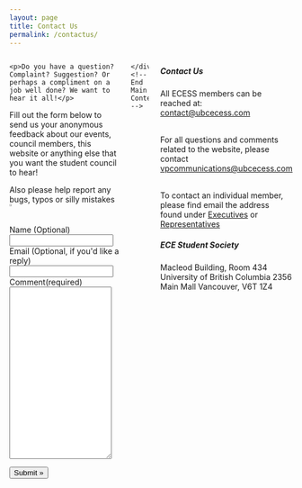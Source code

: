 ```yaml
---
layout: page
title: Contact Us
permalink: /contactus/
---
```


<div class="container content-text">
<div class="row ">
    <!-- Main Content -->
    <div class="large-9 columns" role="main">

		
							
<article id="page-5" class="post-5 page type-page status-publish hentry">
		
	<p>Do you have a question? Complaint? Suggestion? Or perhaps a compliment on a job well done? We want to hear it all!</p>
<p>Fill out the form below to send us your anonymous feedback about our events, council members, this website or anything else that you want the student council to hear!</p>
<p>Also please help report any bugs, typos or silly mistakes <img draggable="false" class="emoji" width="3%" height="3%" alt="🙂" src="https://s.w.org/images/core/emoji/2/svg/1f642.svg"></p>
<div id="contact-form-5">
<form action="http://ubcecess.com/contact-us/#contact-form-5" method="post" class="contact-form commentsblock">

<div>
		<label for="g5-nameoptional" class="grunion-field-label name">Name (Optional)</label>
		<input type="text" name="g5-nameoptional" id="g5-nameoptional" value="" class="name">
	</div>

<div>
		<label for="g5-emailoptionalifyoudlikeareply" class="grunion-field-label email">Email (Optional, if you'd like a reply)</label>
		<input type="email" name="g5-emailoptionalifyoudlikeareply" id="g5-emailoptionalifyoudlikeareply" value="" class="email">
	</div>

<div>
		<label for="contact-form-comment-g5-comment" class="grunion-field-label textarea">Comment<span>(required)</span></label>
		<textarea name="g5-comment" id="contact-form-comment-g5-comment" rows="20" required="" aria-required="true"></textarea>
	</div>
	<p class="contact-submit">
		<input type="submit" value="Submit »" class="pushbutton-wide">
		<input type="hidden" name="contact-form-id" value="5">
		<input type="hidden" name="action" value="grunion-contact-form">
	</p>
</form>
</div>

</article>						
		
    </div>
    <!-- End Main Content -->


<!-- Sidebar -->

<aside class="large-3 columns sidebar">

<div class="ece-widgets"><h5 class="spacedcaps">Contact Us</h5>			<div class="textwidget">All ECESS members can be reached at: <br> 
<a href="mailto:contact@ubcecess.com">contact@ubcecess.com</a><br><br>

For all questions and comments related to the website, please contact<br>
<a href="mailto:vpcommunications@ubcecess.com">vpcommunications@ubcecess.com</a><br><br>

To contact an individual member, please find email the address found under <a href="http://ubcecess.com/executives">Executives</a> or <a href="http://ubcecess.com/student-representatives">Representatives</a></div>
		</div><div class="ece-widgets"><h5 class="spacedcaps">ECE Student Society</h5>			<div class="textwidget">Macleod Building, Room 434 
University of British Columbia 
2356 Main Mall
Vancouver, V6T 1Z4</div>
		</div>
</aside>
<!-- End Sidebar -->

</div>
<div class="push"></div>
</div>
